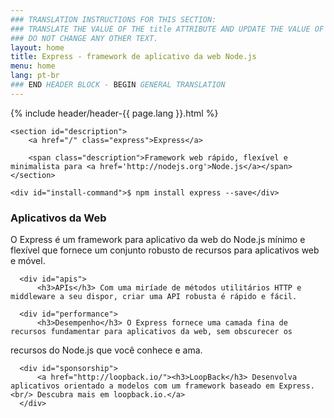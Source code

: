 ```yaml
---
### TRANSLATION INSTRUCTIONS FOR THIS SECTION:
### TRANSLATE THE VALUE OF THE title ATTRIBUTE AND UPDATE THE VALUE OF THE lang ATTRIBUTE.
### DO NOT CHANGE ANY OTHER TEXT.
layout: home
title: Express - framework de aplicativo da web Node.js
menu: home
lang: pt-br
### END HEADER BLOCK - BEGIN GENERAL TRANSLATION
---
```


<section id="home-content">
    {% include header/header-{{ page.lang }}.html %}
    <div id="overlay"></div>

    <section id="description">
        <a href="/" class="express">Express</a>

        <span class="description">Framework web rápido, flexível e minimalista para <a href='http://nodejs.org'>Node.js</a></span>
    </section>

    <div id="install-command">$ npm install express --save</div>
</section>

<!--<section id="doc-langs" markdown="1">
  Documentos do Express disponíveis em outros idiomas:
[Espanhol](/es), [Japonês](/ja),
[Russo](/ru), [Chinês](/zh),
[Coreano](/ko), [Português](/pt-br).
</section>-->

<section id="intro">

  <div id="boxes" class="clearfix">
      <div id="web-applications">
          <h3>Aplicativos da Web</h3> O Express é um framework para aplicativo da web do Node.js mínimo e flexível que fornece um conjunto
robusto de recursos para aplicativos web e móvel.
</div>

      <div id="apis">
          <h3>APIs</h3> Com uma miríade de métodos utilitários HTTP e middleware a seu dispor, criar uma API robusta é rápido e fácil.
</div>

      <div id="performance">
          <h3>Desempenho</h3> O Express fornece uma camada fina de recursos fundamentar para aplicativos da web, sem obscurecer os
recursos do Node.js que você conhece e ama.
</div>

      <div id="sponsorship">
          <a href="http://loopback.io/"><h3>LoopBack</h3> Desenvolva aplicativos orientado a modelos com um framework baseado em Express.<br/> Descubra mais em loopback.io.</a>
      </div>
  </div>

</section>

<!--
<section id="announcements">
  {% include announcement/announcement-{{ page.lang }}.md %}
</section>
-->
